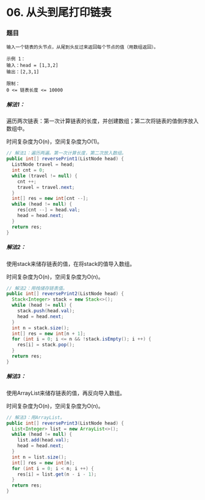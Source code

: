 # 06. 从头到尾打印链表

### 题目

```
输入一个链表的头节点，从尾到头反过来返回每个节点的值（用数组返回）。

示例 1：
输入：head = [1,3,2]
输出：[2,3,1]

限制：
0 <= 链表长度 <= 10000
```

##### 解法1：

遍历两次链表：第一次计算链表的长度，并创建数组；第二次将链表的值倒序放入数组中。

时间复杂度为O(n)，空间复杂度为O(1)。

```java
// 解法1：遍历两遍。第一次计算长度，第二次放入数组。
public int[] reversePrint1(ListNode head) {
  ListNode travel = head;
  int cnt = 0;
  while (travel != null) {
    cnt ++;
    travel = travel.next;
  }
  int[] res = new int[cnt --];
  while (head != null) {
    res[cnt --] = head.val;
    head = head.next;
  }
  return res;
}
```

##### 解法2：

使用stack来储存链表的值，在将stack的值导入数组。

时间复杂度为O(n)，空间复杂度为O(n)。

```java
// 解法2：用栈储存链表值。
public int[] reversePrint2(ListNode head) {
  Stack<Integer> stack = new Stack<>();
  while (head != null) {
    stack.push(head.val);
    head = head.next;
  }
  int n = stack.size();
  int[] res = new int[n + 1];
  for (int i = 0; i <= n && !stack.isEmpty(); i ++) {
    res[i] = stack.pop();
  }
  return res;
}
```

##### 解法3：

使用ArrayList来储存链表的值，再反向导入数组。

时间复杂度为O(n)，空间复杂度为O(n)。

```java
// 解法3：用ArrayList。
public int[] reversePrint3(ListNode head) {
  List<Integer> list = new ArrayList<>();
  while (head != null) {
    list.add(head.val);
    head = head.next;
  }
  int n = list.size();
  int[] res = new int[n];
  for (int i = 0; i < n; i ++) {
    res[i] = list.get(n - i - 1);
  }
  return res;
}
```

